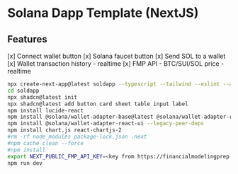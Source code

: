 # Solana Dapp Template (NextJS)

## Features
[x] Connect wallet button
[x] Solana faucet button
[x] Send SOL to a wallet
[x] Wallet transaction history - realtime
[x] FMP API - BTC/SUI/SOL price - realtime


```bash
npx create-next-app@latest soldapp --typescript --tailwind --eslint --app --src-dir --import-alias "@/*"
cd soldapp
npx shadcn@latest init
npx shadcn@latest add button card sheet table input label
npm install lucide-react
npm install @solana/wallet-adapter-base@latest @solana/wallet-adapter-react@latest @solana/wallet-adapter-react-ui@latest @solana/wallet-adapter-wallets@latest @solana/web3.js@latest --legacy-peer-deps
npm install @solana/wallet-adapter-react-ui --legacy-peer-deps
npm install chart.js react-chartjs-2
#rm -rf node_modules package-lock.json .next
#npm cache clean --force
#npm install
export NEXT_PUBLIC_FMP_API_KEY=<key from https://financialmodelingprep.com/>
npm run dev
```